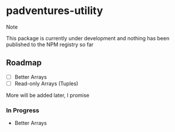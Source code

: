 # padventures-utility

> [!NOTE]
> This package is currently under development and nothing has been published to the NPM registry so far

## Roadmap

- [ ] Better Arrays
- [ ] Read-only Arrays (Tuples)

More will be added later, I promise

### In Progress
- Better Arrays